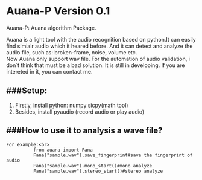 Auana-P Version 0.1
=======

Auana-P: Auana algorithm Package.<br>

Auana is a light tool with the audio recognition based on python.It can easily find simialr audio which it heared before. And it can detect and analyze the audio file, such as: broken-frame, noise, volume etc.<br>
Now Auana only support wav file. For the automation of audio validation, i don`t think that must be a bad solution. It is still in developing. If you are intereted in it, you can contact me.<br>

###Setup:
-----------------------------------
1) Firstly, install python: numpy sicpy(math tool)<br>
2) Besides, install pyaudio (record audio or play audio)<br>



###How to use it to analysis a wave file?
-----------------------------------
    For example:<br>
              from auana import Fana
              Fana("sample.wav").save_fingerprint#save the fingerprint of audio
              Fana("sample.wav").mono_start()#mono analyze
              Fana("sample.wav").stereo_start()#stereo analyze
